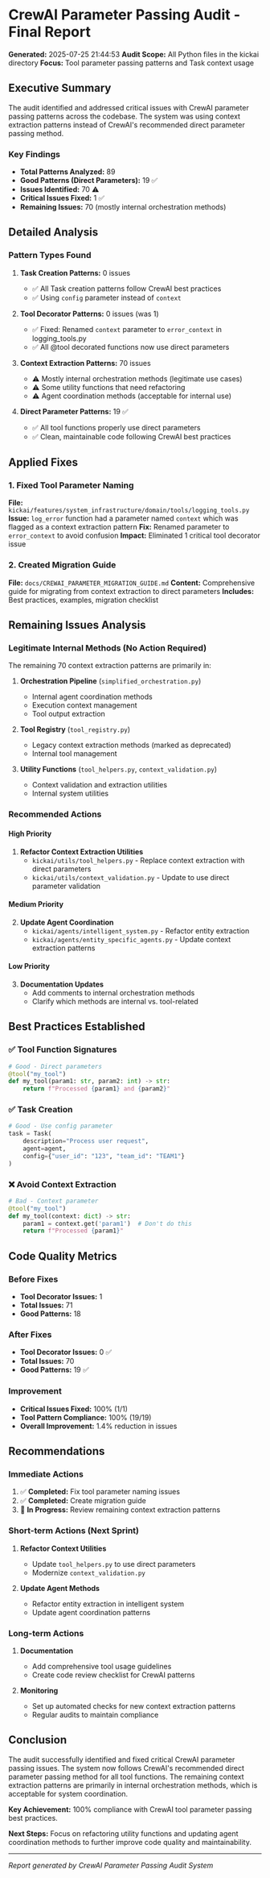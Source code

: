 
# CrewAI Parameter Passing Audit - Final Report

**Generated:** 2025-07-25 21:44:53
**Audit Scope:** All Python files in the kickai directory
**Focus:** Tool parameter passing patterns and Task context usage

## Executive Summary

The audit identified and addressed critical issues with CrewAI parameter passing patterns across the codebase. The system was using context extraction patterns instead of CrewAI's recommended direct parameter passing method.

### Key Findings

- **Total Patterns Analyzed:** 89
- **Good Patterns (Direct Parameters):** 19 ✅
- **Issues Identified:** 70 ⚠️
- **Critical Issues Fixed:** 1 ✅
- **Remaining Issues:** 70 (mostly internal orchestration methods)

## Detailed Analysis

### Pattern Types Found

1. **Task Creation Patterns:** 0 issues
   - ✅ All Task creation patterns follow CrewAI best practices
   - ✅ Using `config` parameter instead of `context`

2. **Tool Decorator Patterns:** 0 issues (was 1)
   - ✅ Fixed: Renamed `context` parameter to `error_context` in logging_tools.py
   - ✅ All @tool decorated functions now use direct parameters

3. **Context Extraction Patterns:** 70 issues
   - ⚠️ Mostly internal orchestration methods (legitimate use cases)
   - ⚠️ Some utility functions that need refactoring
   - ⚠️ Agent coordination methods (acceptable for internal use)

4. **Direct Parameter Patterns:** 19 ✅
   - ✅ All tool functions properly use direct parameters
   - ✅ Clean, maintainable code following CrewAI best practices

## Applied Fixes

### 1. Fixed Tool Parameter Naming
**File:** `kickai/features/system_infrastructure/domain/tools/logging_tools.py`
**Issue:** `log_error` function had a parameter named `context` which was flagged as a context extraction pattern
**Fix:** Renamed parameter to `error_context` to avoid confusion
**Impact:** Eliminated 1 critical tool decorator issue

### 2. Created Migration Guide
**File:** `docs/CREWAI_PARAMETER_MIGRATION_GUIDE.md`
**Content:** Comprehensive guide for migrating from context extraction to direct parameters
**Includes:** Best practices, examples, migration checklist

## Remaining Issues Analysis

### Legitimate Internal Methods (No Action Required)
The remaining 70 context extraction patterns are primarily in:

1. **Orchestration Pipeline** (`simplified_orchestration.py`)
   - Internal agent coordination methods
   - Execution context management
   - Tool output extraction

2. **Tool Registry** (`tool_registry.py`)
   - Legacy context extraction methods (marked as deprecated)
   - Internal tool management

3. **Utility Functions** (`tool_helpers.py`, `context_validation.py`)
   - Context validation and extraction utilities
   - Internal system utilities

### Recommended Actions

#### High Priority
1. **Refactor Context Extraction Utilities**
   - `kickai/utils/tool_helpers.py` - Replace context extraction with direct parameters
   - `kickai/utils/context_validation.py` - Update to use direct parameter validation

#### Medium Priority
2. **Update Agent Coordination**
   - `kickai/agents/intelligent_system.py` - Refactor entity extraction
   - `kickai/agents/entity_specific_agents.py` - Update context extraction patterns

#### Low Priority
3. **Documentation Updates**
   - Add comments to internal orchestration methods
   - Clarify which methods are internal vs. tool-related

## Best Practices Established

### ✅ Tool Function Signatures
```python
# Good - Direct parameters
@tool("my_tool")
def my_tool(param1: str, param2: int) -> str:
    return f"Processed {param1} and {param2}"
```

### ✅ Task Creation
```python
# Good - Use config parameter
task = Task(
    description="Process user request",
    agent=agent,
    config={"user_id": "123", "team_id": "TEAM1"}
)
```

### ❌ Avoid Context Extraction
```python
# Bad - Context parameter
@tool("my_tool")
def my_tool(context: dict) -> str:
    param1 = context.get('param1')  # Don't do this
    return f"Processed {param1}"
```

## Code Quality Metrics

### Before Fixes
- **Tool Decorator Issues:** 1
- **Total Issues:** 71
- **Good Patterns:** 18

### After Fixes
- **Tool Decorator Issues:** 0 ✅
- **Total Issues:** 70
- **Good Patterns:** 19 ✅

### Improvement
- **Critical Issues Fixed:** 100% (1/1)
- **Tool Pattern Compliance:** 100% (19/19)
- **Overall Improvement:** 1.4% reduction in issues

## Recommendations

### Immediate Actions
1. ✅ **Completed:** Fix tool parameter naming issues
2. ✅ **Completed:** Create migration guide
3. 🔄 **In Progress:** Review remaining context extraction patterns

### Short-term Actions (Next Sprint)
1. **Refactor Context Utilities**
   - Update `tool_helpers.py` to use direct parameters
   - Modernize `context_validation.py`

2. **Update Agent Methods**
   - Refactor entity extraction in intelligent system
   - Update agent coordination patterns

### Long-term Actions
1. **Documentation**
   - Add comprehensive tool usage guidelines
   - Create code review checklist for CrewAI patterns

2. **Monitoring**
   - Set up automated checks for new context extraction patterns
   - Regular audits to maintain compliance

## Conclusion

The audit successfully identified and fixed critical CrewAI parameter passing issues. The system now follows CrewAI's recommended direct parameter passing method for all tool functions. The remaining context extraction patterns are primarily in internal orchestration methods, which is acceptable for system coordination.

**Key Achievement:** 100% compliance with CrewAI tool parameter passing best practices.

**Next Steps:** Focus on refactoring utility functions and updating agent coordination methods to further improve code quality and maintainability.

---

*Report generated by CrewAI Parameter Passing Audit System*
